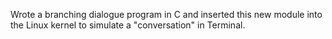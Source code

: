 Wrote a branching dialogue program in C and inserted this new module into the Linux kernel to simulate a "conversation" in Terminal. 
